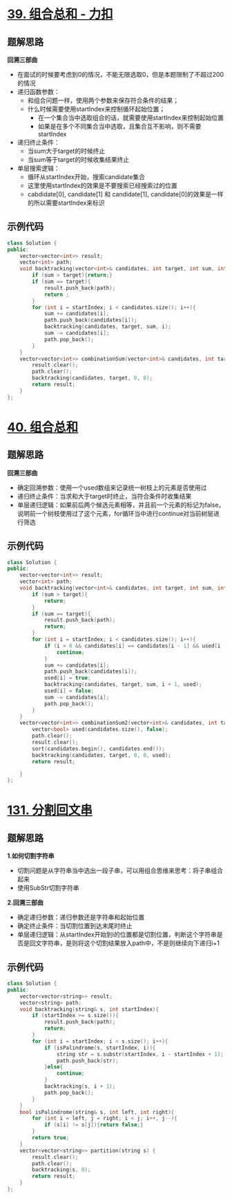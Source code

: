 # [39. 组合总和 - 力扣](https://leetcode.cn/problems/combination-sum/description/)

## 题解思路

**回溯三部曲**

- 在面试的时候要考虑到0的情况，不能无限选取0，但是本题限制了不超过200的情况
- 递归函数参数：
  - 和组合问题一样，使用两个参数来保存符合条件的结果；
  - 什么时候需要使用startIndex来控制循环起始位置；
    - 在一个集合当中选取组合的话，就需要使用startIndex来控制起始位置
    - 如果是在多个不同集合当中选取，且集合互不影响，则不需要startIndex
- 递归终止条件：
  - 当sum大于target的时候终止
  - 当sum等于target的时候收集结果终止
- 单层搜索逻辑：
  - 循环从startIndex开始，搜索candidate集合
  - 这里使用startIndex的效果是不要搜索已经搜索过的位置
  - cabdidate[0], candidate[1] 和 candidate[1], candidate[0]的效果是一样的所以需要startIndex来标识

## 示例代码

```C++
class Solution {
public:
    vector<vector<int>> result;
    vector<int> path;
    void backtracking(vector<int>& candidates, int target, int sum, int startIndex){
        if (sum > target){return;}
        if (sum == target){
            result.push_back(path);
            return ;
        }
        for (int i = startIndex; i < candidates.size(); i++){
            sum += candidates[i];
            path.push_back(candidates[i]);
            backtracking(candidates, target, sum, i);
            sum -= candidates[i];
            path.pop_back();
        }
    }
    vector<vector<int>> combinationSum(vector<int>& candidates, int target) {
        result.clear();
        path.clear();
        backtracking(candidates, target, 0, 0);
        return result;
    }
};
```

# [40. 组合总和 ](https://leetcode.cn/problems/combination-sum-ii/description/)

## 题解思路

**回溯三部曲**

- 确定回溯参数：使用一个used数组来记录统一树枝上的元素是否使用过
- 递归终止条件：当求和大于target时终止，当符合条件时收集结果
- 单层递归逻辑：如果前后两个候选元素相等，并且前一个元素的标记为false，说明前一个树枝使用过了这个元素，for循环当中进行continue对当前树层进行筛选

## 示例代码

```C++
class Solution {
public:
    vector<vector<int>> result;
    vector<int> path;
    void backtracking(vector<int>& candidates, int target, int sum, int startIndex, vector<bool>& used){
        if (sum > target){
            return;
        }
        if (sum == target){
            result.push_back(path);
            return;
        }
        for (int i = startIndex; i < candidates.size(); i++){
            if (i > 0 && candidates[i] == candidates[i - 1] && used[i - 1] == false){
                continue;
            }
            sum += candidates[i];
            path.push_back(candidates[i]);
            used[i] = true;
            backtracking(candidates, target, sum, i + 1, used);
            used[i] = false;
            sum -= candidates[i];
            path.pop_back();
        }
    }
    vector<vector<int>> combinationSum2(vector<int>& candidates, int target) {
        vector<bool> used(candidates.size(), false);
        path.clear();
        result.clear();
        sort(candidates.begin(), candidates.end());
        backtracking(candidates, target, 0, 0, used);
        return result;

    }
};
```



# [131. 分割回文串 ](https://leetcode.cn/problems/palindrome-partitioning/)

## 题解思路

**1.如何切割字符串**

- 切割问题是从字符串当中选出一段子串，可以用组合思维来思考：将子串组合起来
- 使用SubStr切割字符串

**2.回溯三部曲**

- 确定递归参数：递归参数还是字符串和起始位置
- 确定终止条件：当切割位置到达末尾时终止
- 单层递归逻辑：从startIndex开始到i的位置都是切割位置，判断这个字符串是否是回文字符串，是则将这个切割结果放入path中，不是则继续向下递归i+1

## 示例代码

```C++
class Solution {
public:
    vector<vector<string>> result;
    vector<string> path;
    void backtracking(string& s, int startIndex){
        if (startIndex >= s.size()){
            result.push_back(path);
            return;
        }
        for (int i = startIndex; i < s.size(); i++){
            if (isPalindrome(s, startIndex, i)){
                string str = s.substr(startIndex, i - startIndex + 1);
                path.push_back(str);
            }else{
                continue;
            }
            backtracking(s, i + 1);
            path.pop_back();
        }
    }
    bool isPalindrome(string& s, int left, int right){
        for (int i = left, j = right; i < j; i++, j--){
            if (s[i] != s[j]){return false;}
        }
        return true;
    }
    vector<vector<string>> partition(string s) {
        result.clear();
        path.clear();
        backtracking(s, 0);
        return result;
    }
};
```

